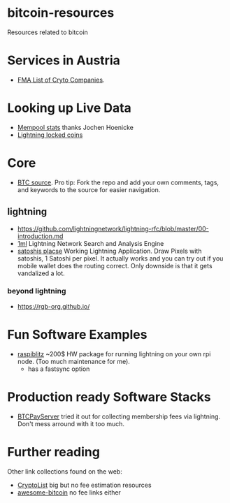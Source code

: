 # bitcoin-resources
Resources related to bitcoin

# Services in Austria

* [FMA List of Cryto Companies](https://www.fma.gv.at/unternehmensdatenbank-suche/?cname=&place=&bic=&category=2855&per_page=10&submitted=1). 

# Looking up Live Data

* [Mempool stats](https://jochen-hoenicke.de/queue/#0,24h) thanks Jochen Hoenicke
* [Lightning locked coins](https://1ml.com/statistics)

# Core

* [BTC source](https://github.com/bitcoin/bitcoin). Pro tip: Fork the repo and add your own comments, tags, and keywords to the source for easier navigation.

## lightning

* https://github.com/lightningnetwork/lightning-rfc/blob/master/00-introduction.md
* [1ml](https://1ml.com/) Lightning Network Search and Analysis Engine
* [satoshis placse](https://satoshis.place/) Working Lightning Application. Draw Pixels with satoshis, 1 Satoshi per pixel. It actually works and you can try out if you mobile wallet does the routing correct. Only downside is that it gets vandalized a lot.

### beyond lightning

* https://rgb-org.github.io/

# Fun Software Examples

* [raspiblitz](https://github.com/rootzoll/raspiblitz) ~200$ HW package for running lightning on your own rpi node. (Too much maintenance for me).
  * has a fastsync option

# Production ready Software Stacks

* [BTCPayServer](https://github.com/btcpayserver/btcpayserver-docker) tried it out for collecting membership fees via lightning. Don't mess arround with it too much.


# Further reading

Other link collections found on the web:

* [CryptoList](https://github.com/coinpride/CryptoList) big but no fee estimation resources
* [awesome-bitcoin](https://github.com/igorbarinov/awesome-bitcoin) no fee links either
